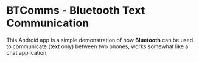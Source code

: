 # BTComms - Bluetooth Text Communication

This Android app is a simple demonstration of how **Bluetooth** can be used to communicate (text only) between two phones, works somewhat like a chat application.
